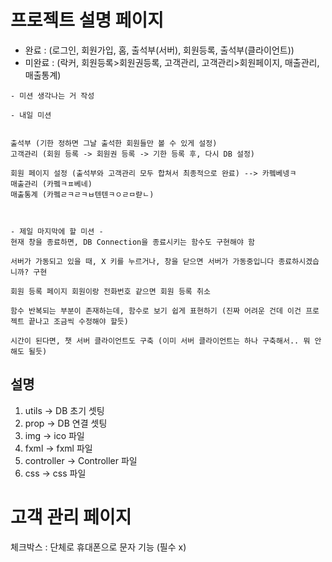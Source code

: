# 프로젝트 설명 페이지

- 완료 : (로그인, 회원가입, 홈, 출석부(서버), 회원등록, 출석부(클라이언트))
- 미완료 : (락커, 회원등록>회원권등록, 고객관리, 고객관리>회원페이지, 매출관리, 매출통계)

```
- 미션 생각나는 거 작성

- 내일 미션


출석부 (기한 정하면 그날 출석한 회원들만 볼 수 있게 설정)
고객관리 (회원 등록 -> 회원권 등록 -> 기한 등록 후, 다시 DB 설정)

회원 페이지 설정 (출석부와 고객관리 모두 합쳐서 최종적으로 완료) --> 카펰베넹ㅋ
매출관리 (카펰ㅋㅍ베네)
매출통계 (카펰ㄹㅋㄹㅋㅂ텐텐ㅋㅇㄹㅁ랻ㄴ)



- 제일 마지막에 할 미션 -
현재 창을 종료하면, DB Connection을 종료시키는 함수도 구현해야 함

서버가 가동되고 있을 때, X 키를 누르거나, 창을 닫으면 서버가 가동중입니다 종료하시겠습니까? 구현

회원 등록 페이지 회원이랑 전화번호 같으면 회원 등록 취소

함수 반복되는 부분이 존재하는데, 함수로 보기 쉽게 표현하기 (진짜 어려운 건데 이건 프로젝트 끝나고 조금씩 수정해야 할듯)

시간이 된다면, 챗 서버 클라이언트도 구축 (이미 서버 클라이언트는 하나 구축해서.. 뭐 안해도 될듯)
```

## 설명

1. utils -> DB 초기 셋팅
2. prop -> DB 연결 셋팅
3. img -> ico 파일
4. fxml -> fxml 파일
5. controller -> Controller 파일
6. css -> css 파일



# 고객 관리 페이지

체크박스 : 단체로 휴대폰으로 문자 기능 (필수 x)